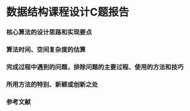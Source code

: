 # 数据结构课程设计C题报告

### 核心算法的设计思路和实现要点

### 算法时间、空间复杂度的估算

### 完成过程中遇到的问题，排除问题的主要过程、使用的方法和技巧

### 所用方法的特别、新颖或创新之处

### 参考文献